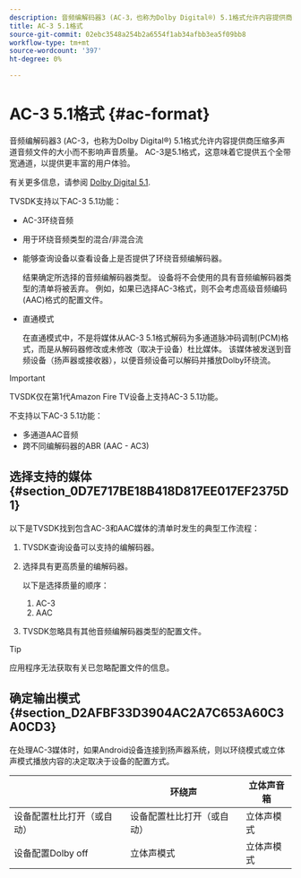 ```yaml
---
description: 音频编解码器3 (AC-3，也称为Dolby Digital®) 5.1格式允许内容提供商压缩多声道音频文件的大小而不影响声音质量。 AC-3是5.1格式，这意味着它提供五个全带宽通道，以提供更丰富的用户体验。
title: AC-3 5.1格式
source-git-commit: 02ebc3548a254b2a6554f1ab34afbb3ea5f09bb8
workflow-type: tm+mt
source-wordcount: '397'
ht-degree: 0%

---
```


# AC-3 5.1格式 {#ac-format}

音频编解码器3 (AC-3，也称为Dolby Digital®) 5.1格式允许内容提供商压缩多声道音频文件的大小而不影响声音质量。 AC-3是5.1格式，这意味着它提供五个全带宽通道，以提供更丰富的用户体验。

有关更多信息，请参阅 [Dolby Digital 5.1](https://www.dolby.com/us/en/technologies/dolby-digital.html).

TVSDK支持以下AC-3 5.1功能：

* AC-3环绕音频
* 用于环绕音频类型的混合/非混合流
* 能够查询设备以查看设备上是否提供了环绕音频编解码器。

  结果确定所选择的音频编解码器类型。 设备将不会使用的具有音频编解码器类型的清单将被丢弃。 例如，如果已选择AC-3格式，则不会考虑高级音频编码(AAC)格式的配置文件。
* 直通模式

  在直通模式中，不是将媒体从AC-3 5.1格式解码为多通道脉冲码调制(PCM)格式，而是从解码器修改或未修改（取决于设备）杜比媒体。 该媒体被发送到音频设备（扬声器或接收器），以便音频设备可以解码并播放Dolby环绕流。

>[!IMPORTANT]
>
>TVSDK仅在第1代Amazon Fire TV设备上支持AC-3 5.1功能。

不支持以下AC-3 5.1功能：

* 多通道AAC音频
* 跨不同编解码器的ABR (AAC - AC3)

## 选择支持的媒体 {#section_0D7E717BE18B418D817EE017EF2375D1}

以下是TVSDK找到包含AC-3和AAC媒体的清单时发生的典型工作流程：

1. TVSDK查询设备可以支持的编解码器。
1. 选择具有更高质量的编解码器。

   以下是选择质量的顺序：

   1. AC-3
   1. AAC

1. TVSDK忽略具有其他音频编解码器类型的配置文件。

>[!TIP]
>
>应用程序无法获取有关已忽略配置文件的信息。

## 确定输出模式 {#section_D2AFBF33D3904AC2A7C653A60C3A0CD3}

在处理AC-3媒体时，如果Android设备连接到扬声器系统，则以环绕模式或立体声模式播放内容的决定取决于设备的配置方式。

|   | **环绕声** | **立体声音箱** |
|---|---|---|
| 设备配置杜比打开（或自动） | 设备配置杜比打开（或自动） | 立体声模式 |
| 设备配置Dolby off | 立体声模式 | 立体声模式 |
